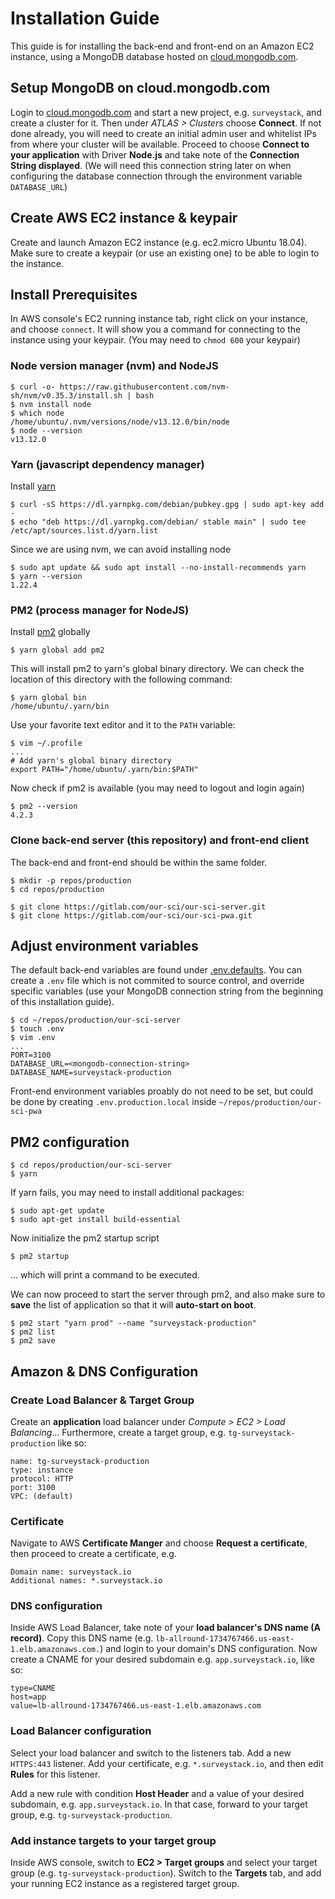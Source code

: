 # Installation Guide

This guide is for installing the back-end and front-end on an Amazon EC2 instance, using a MongoDB database hosted on [cloud.mongodb.com](https://cloud.mongodb.com/).

## Setup MongoDB on cloud.mongodb.com

Login to [cloud.mongodb.com](https://cloud.mongodb.com/) and start a new project, e.g. `surveystack`, and create a cluster for it. Then under _ATLAS > Clusters_ choose **Connect**. If not done already, you will need to create an initial admin user and whitelist IPs from where your cluster will be available. Proceed to choose **Connect to your application** with Driver **Node.js** and take note of the **Connection String displayed**. (We will need this connection string later on when configuring the database connection through the environment variable `DATABASE_URL`)

## Create AWS EC2 instance & keypair

Create and launch Amazon EC2 instance (e.g. ec2.micro Ubuntu 18.04). Make sure to create a keypair (or use an existing one) to be able to login to the instance.

## Install Prerequisites

In AWS console's EC2 running instance tab, right click on your instance, and choose `connect`. It will show you a command for connecting to the instance using your keypair. (You may need to `chmod 600` your keypair)

### Node version manager (nvm) and NodeJS

```
$ curl -o- https://raw.githubusercontent.com/nvm-sh/nvm/v0.35.3/install.sh | bash
$ nvm install node
$ which node
/home/ubuntu/.nvm/versions/node/v13.12.0/bin/node
$ node --version
v13.12.0
```

### Yarn (javascript dependency manager)

Install [yarn](https://yarnpkg.com/)

```
$ curl -sS https://dl.yarnpkg.com/debian/pubkey.gpg | sudo apt-key add -
$ echo "deb https://dl.yarnpkg.com/debian/ stable main" | sudo tee /etc/apt/sources.list.d/yarn.list
```

Since we are using nvm, we can avoid installing node

```
$ sudo apt update && sudo apt install --no-install-recommends yarn
$ yarn --version
1.22.4
```

### PM2 (process manager for NodeJS)

Install [pm2](https://pm2.keymetrics.io/) globally

```
$ yarn global add pm2
```

This will install pm2 to yarn's global binary directory. We can check the location of this directory with the following command:

```
$ yarn global bin
/home/ubuntu/.yarn/bin
```

Use your favorite text editor and it to the `PATH` variable:

```
$ vim ~/.profile
...
# Add yarn's global binary directory
export PATH="/home/ubuntu/.yarn/bin:$PATH"
```

Now check if pm2 is available (you may need to logout and login again)

```
$ pm2 --version
4.2.3
```

### Clone back-end server (this repository) and front-end client

The back-end and front-end should be within the same folder.

```
$ mkdir -p repos/production
$ cd repos/production

$ git clone https://gitlab.com/our-sci/our-sci-server.git
$ git clone https://gitlab.com/our-sci/our-sci-pwa.git
```

## Adjust environment variables

The default back-end variables are found under [.env.defaults](./env.defaults). You can create a `.env` file which is not commited to source control, and override specific variables (use your MongoDB connection string from the beginning of this installation guide).

```
$ cd ~/repos/production/our-sci-server
$ touch .env
$ vim .env
...
PORT=3100
DATABASE_URL=<mongodb-connection-string>
DATABASE_NAME=surveystack-production
```

Front-end environment variables proably do not need to be set, but could be done by creating `.env.production.local` inside `~/repos/production/our-sci-pwa`

## PM2 configuration

```
$ cd repos/production/our-sci-server
$ yarn
```

If yarn fails, you may need to install additional packages:

```
$ sudo apt-get update
$ sudo apt-get install build-essential
```

Now initialize the pm2 startup script

```
$ pm2 startup
```

... which will print a command to be executed.

We can now proceed to start the server through pm2, and also make sure to **save** the list of application so that it will **auto-start on boot**.

```
$ pm2 start "yarn prod" --name "surveystack-production"
$ pm2 list
$ pm2 save
```

## Amazon & DNS Configuration

### Create Load Balancer & Target Group

Create an **application** load balancer under _Compute > EC2 > Load Balancing_... Furthermore, create a target group, e.g. `tg-surveystack-production` like so:

```
name: tg-surveystack-production
type: instance
protocol: HTTP
port: 3100
VPC: (default)
```

### Certificate

Navigate to AWS **Certificate Manger** and choose **Request a certificate**, then proceed to create a certificate, e.g.

```
Domain name: surveystack.io
Additional names: *.surveystack.io
```

### DNS configuration

Inside AWS Load Balancer, take note of your **load balancer's DNS name (A record)**.
Copy this DNS name (e.g. `lb-allround-1734767466.us-east-1.elb.amazonaws.com.`) and login to your domain's DNS configuration. Now create a CNAME for your desired subdomain e.g. `app.surveystack.io`, like so:

```
type=CNAME
host=app
value=lb-allround-1734767466.us-east-1.elb.amazonaws.com
```

### Load Balancer configuration

Select your load balancer and switch to the listeners tab. Add a new `HTTPS:443` listener. Add your certificate, e.g. `*.surveystack.io`, and then edit **Rules** for this listener.

Add a new rule with condition **Host Header** and a value of your desired subdomain, e.g. `app.surveystack.io`. In that case, forward to your target group, e.g. `tg-surveystack-production`.

### Add instance targets to your target group

Inside AWS console, switch to **EC2 > Target groups** and select your target group (e.g. `tg-surveystack-production`). Switch to the **Targets** tab, and add your running EC2 instance as a registered target group.
